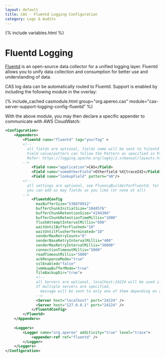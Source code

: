 ```yaml
---
layout: default
title: CAS - Fluentd Logging Configuration
category: Logs & Audits
---
```


{% include variables.html %}

# Fluentd Logging

[Fluentd](https://docs.fluentd.org/) is an open-source data collector for a unified logging layer. 
Fluentd allows you to unify data collection and consumption for better use and understanding of data.

CAS log data can be automatically routed to Fluentd. Support is enabled by including the following module in the overlay:

{% include_cached casmodule.html group="org.apereo.cas" module="cas-server-support-logging-config-fluentd" %}

With the above module, you may then declare a specific appender to communicate with AWS CloudWatch:

```xml
<Configuration>
    <Appenders>
        <Fluentd name="fluentd" tag="yourTag" >
        <!-- 
          all fields are optional, fields name will be sent to fulentd as a key in json
          Field value/pattern can follow the Pattern as specified in PatternLayout  
          Refer: https://logging.apache.org/log4j/2.x/manual/layouts.html#PatternLayout
        -->
            <Field name="application">CAS</Field>
            <Field name="someOtherField">Otherfield %X{traceId}</Field>
            <Field name="lookupField" pattern="%N"/>   
        <!-- 
          all settings are optional, see FluencyBuilderForFluentd; for default values
          you can add as may fields as you like (or none at all)
        -->
            <FluentdConfig 
              maxBufferSize="536870912"
              bufferChunkInitialSize="1048576"
              bufferChunkRetentionSize="4194304"
              bufferChunkRetentionTimeMillis="1000"
              flushAttemptIntervalMillis="600"
              waitUntilBufferFlushed="10"
              waitUntilFlusherTerminated="10"
              senderMaxRetryCount="8"
              senderBaseRetryIntervalMillis="400"
              senderMaxRetryIntervalMillis="30000"
              connectionTimeoutMillis="5000"
              readTimeoutMillis="5000"
              ackResponseMode="true"
              sslEnabled="false"
              jvmHeapBufferMode="true"
              fileBackupDir="true">
              <!-- 
              all Servers are optional, localhost:24224 will be used if none are specified
              If multiple servers are specified,
                message will be sent to only one of them depending on availability
              --> 
              <Server host="localhost" port="24224" />
              <Server host="127.0.0.1" port="24224" />    
            </FluentdConfig>
        </Fluentd>
    </Appenders>
    
    <Loggers>
        <Logger name="org.apereo" additivity="true" level="trace">
            <appender-ref ref="fluentd" />
        </Logger>
    </Loggers>
</Configuration>
```


